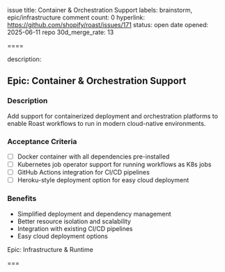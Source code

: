 issue title: Container & Orchestration Support
labels: brainstorm, epic/infrastructure
comment count: 0
hyperlink: https://github.com/shopify/roast/issues/171
status: open
date opened: 2025-06-11
repo 30d_merge_rate: 13

====

description:
## Epic: Container & Orchestration Support

### Description
Add support for containerized deployment and orchestration platforms to enable Roast workflows to run in modern cloud-native environments.

### Acceptance Criteria
- [ ] Docker container with all dependencies pre-installed
- [ ] Kubernetes job operator support for running workflows as K8s jobs
- [ ] GitHub Actions integration for CI/CD pipelines
- [ ] Heroku-style deployment option for easy cloud deployment

### Benefits
- Simplified deployment and dependency management
- Better resource isolation and scalability
- Integration with existing CI/CD pipelines
- Easy cloud deployment options

Epic: Infrastructure & Runtime

===
